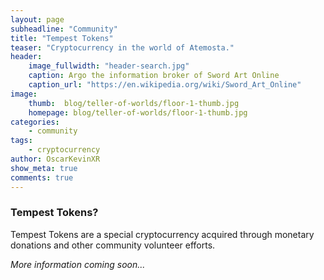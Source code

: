 ```yaml
---
layout: page
subheadline: "Community"
title: "Tempest Tokens"
teaser: "Cryptocurrency in the world of Atemosta."
header:
    image_fullwidth: "header-search.jpg"
    caption: Argo the information broker of Sword Art Online
    caption_url: "https://en.wikipedia.org/wiki/Sword_Art_Online"
image:
    thumb:  blog/teller-of-worlds/floor-1-thumb.jpg
    homepage: blog/teller-of-worlds/floor-1-thumb.jpg
categories:
    - community
tags:
    - cryptocurrency
author: OscarKevinXR
show_meta: true
comments: true
---
```


### Tempest Tokens?
Tempest Tokens are a special cryptocurrency acquired through monetary donations and other community volunteer efforts. 

*More information coming soon...*


